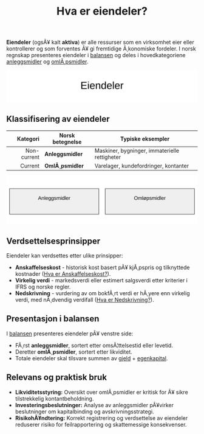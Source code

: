 ﻿---
title: "Hva er eiendeler?"
meta_title: "Hva er eiendeler?"
meta_description: '**Eiendeler** (ogsÃ¥ kalt **aktiva**) er alle ressurser som en virksomhet eier eller kontrollerer og som forventes Ã¥ gi fremtidige Ã¸konomiske fordeler. I nors...'
slug: hva-er-eiendeler
type: blog
layout: pages/single
---

**Eiendeler** (ogsÃ¥ kalt **aktiva**) er alle ressurser som en virksomhet eier eller kontrollerer og som forventes Ã¥ gi fremtidige Ã¸konomiske fordeler. I norsk regnskap presenteres eiendeler i [balansen](/blogs/regnskap/hva-er-balanse "Hva er Balanse i Regnskap? Oppbygging og Analyse") og deles i hovedkategoriene [anleggsmidler](/blogs/regnskap/hva-er-anleggsmidler "Hva er Anleggsmidler? Komplett Guide til Faste Eiendeler") og [omlÃ¸psmidler](/blogs/regnskap/hva-er-omlopsmiddel "Hva er OmlÃ¸psmidler? Komplett Guide til Kortsiktige Eiendeler i Regnskap").

![Eiendeler](hva-er-eiendeler-image.svg)

## Klassifisering av eiendeler

| Kategori       | Norsk betegnelse    | Typiske eksempler                             |
|---------------:|---------------------|-----------------------------------------------|
| Non-current    | **Anleggsmidler**   | Maskiner, bygninger, immaterielle rettigheter |
| Current        | **OmlÃ¸psmidler**    | Varelager, kundefordringer, kontanter         |

![Klassifisering av eiendeler](klassifisering-eiendeler.svg)

## Verdsettelsesprinsipper

Eiendeler kan verdsettes etter ulike prinsipper:

* **Anskaffelseskost** - historisk kost basert pÃ¥ kjÃ¸pspris og tilknyttede kostnader ([Hva er Anskaffelseskost?](/blogs/regnskap/hva-er-anskaffelseskost "Hva er Anskaffelseskost? Beregning, Komponenter og RegnskapsfÃ¸ring")).
* **Virkelig verdi** - markedsverdi eller estimert salgsverdi etter kriterier i IFRS og norske regler.
* **Nedskrivning** - vurdering av om bokfÃ¸rt verdi er hÃ¸yere enn virkelig verdi, med nÃ¸dvendig verdifall ([Hva er Nedskrivning?](/blogs/regnskap/hva-er-nedskrivning "Hva er Nedskrivning? Prosess og RegnskapsfÃ¸ring")).

## Presentasjon i balansen

I [balansen](/blogs/regnskap/hva-er-balanse "Hva er Balanse i Regnskap? Oppbygging og Analyse") presenteres eiendeler pÃ¥ venstre side:

* FÃ¸rst **anleggsmidler**, sortert etter omsÃ¦ttelsestid eller levetid.
* Deretter **omlÃ¸psmidler**, sortert etter likviditet.
* Totale eiendeler skal tilsvare summen av [gjeld](/blogs/regnskap/hva-er-gjeld "Hva er Gjeld? Typer og RegnskapsfÃ¸ring") + [egenkapital](/blogs/regnskap/hva-er-egenkapital "Hva er Egenkapital? Komplett Guide").

## Relevans og praktisk bruk

* **Likviditetsstyring:** Oversikt over omlÃ¸psmidler er kritisk for Ã¥ sikre tilstrekkelig kontantbeholdning.
* **Investeringsbeslutninger:** Analyse av anleggsmidler pÃ¥virker beslutninger om kapitalbinding og avskrivningsstrategi.
* **RisikohÃ¥ndtering:** Korrekt registrering og verdsettelse av eiendeler reduserer risiko for feilrapportering og skattemessige konsekvenser.
